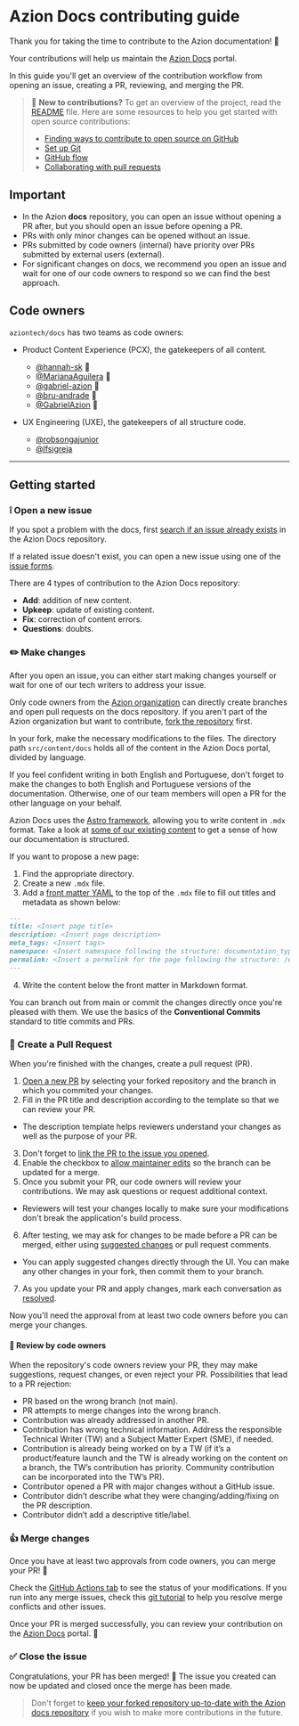 # Azion Docs contributing guide

Thank you for taking the time to contribute to the Azion documentation! :orange_heart:

Your contributions will help us maintain the [Azion Docs](https://docs.azion.com) portal.

In this guide you'll get an overview of the contribution workflow from opening an issue, creating a PR, reviewing, and merging the PR.

> :wave: **New to contributions?** To get an overview of the project, read the [README](README.md) file. Here are some resources to help you get started with open source contributions:
> - [Finding ways to contribute to open source on GitHub](https://docs.github.com/en/get-started/exploring-projects-on-github/finding-ways-to-contribute-to-open-source-on-github)
> - [Set up Git](https://docs.github.com/en/get-started/quickstart/set-up-git)
> - [GitHub flow](https://docs.github.com/en/get-started/quickstart/github-flow)
> - [Collaborating with pull requests](https://docs.github.com/en/github/collaborating-with-pull-requests)


## Important

- In the Azion **docs** repository, you can open an issue without opening a PR after, but you should open an issue before opening a PR.
- PRs with only minor changes can be opened without an issue.
- PRs submitted by code owners (internal) have priority over PRs submitted by external users (external).
- For significant changes on docs, we recommend you open an issue and wait for one of our code owners to respond so we can find the best approach.

## Code owners

`aziontech/docs` has two teams as code owners:

- Product Content Experience (PCX), the gatekeepers of all content.

  - [@hannah-sk](https://github.com/hannah-sk) :rabbit:
  - [@MarianaAguilera](https://github.com/MarianaAguilera) :panda_face:
  - [@gabriel-azion](https://github.com/gabriel-azion) :dog:
  - [@bru-andrade](https://github.com/bru-andrade) :pig:
  - [@GabrielAzion](https://github.com/GabrielAzion) :owl:

- UX Engineering (UXE), the gatekeepers of all structure code.

  - [@robsongajunior](https://github.com/robsongajunior)
  - [@lfsigreja](https://github.com/lfsigreja )

---

## Getting started

### :grey_exclamation: Open a new issue

If you spot a problem with the docs, first [search if an issue already exists](https://docs.github.com/en/github/searching-for-information-on-github/searching-on-github/searching-issues-and-pull-requests#search-by-the-title-body-or-comments) in the Azion Docs repository.

If a related issue doesn't exist, you can open a new issue using one of the [issue forms](https://github.com/aziontech/docs/issues/new/choose).

There are 4 types of contribution to the Azion Docs repository:

- **Add**: addition of new content.
- **Upkeep**: update of existing content.
- **Fix**: correction of content errors.
- **Questions**: doubts.

### :pencil2: Make changes

After you open an issue, you can either start making changes yourself or wait for one of our tech writers to address your issue.

Only code owners from the [Azion organization](https://github.com/aziontech/) can directly create branches and open pull requests on the docs repository. If you aren't part of the Azion organization but want to contribute, [fork the repository](https://docs.github.com/en/get-started/quickstart/fork-a-repo) first.

In your fork, make the necessary modifications to the files. The directory path `src/content/docs` holds all of the content in the Azion Docs portal, divided by language.

If you feel confident writing in both English and Portuguese, don't forget to make the changes to both English and Portuguese versions of the documentation. Otherwise, one of our team members will open a PR for the other language on your behalf.

Azion Docs uses the [Astro framework](https://docs.astro.build/en/guides/markdown-content/), allowing you to write content in `.mdx` format. Take a look at [some of our existing content](https://github.com/aziontech/docs/tree/community-guidelines/src/content/docs) to get a sense of how our documentation is structured.

If you want to propose a new page:

1. Find the appropriate directory.
2. Create a new `.mdx` file.
3. Add a [front matter YAML](https://docs.github.com/en/github-ae@latest/contributing/syntax-and-versioning-for-github-docs/using-yaml-frontmatter) to the top of the `.mdx` file to fill out titles and metadata as shown below:

  ```md
  ---
  title: <Insert page title>
  description: <Insert page description>
  meta_tags: <Insert tags>
  namespace: <Insert namespace following the structure: documentation_type_product_module_feature>
  permalink: <Insert a permalink for the page following the structure: /en/documentation/type/product/module/feature>
  ---
  ```

4. Write the content below the front matter in Markdown format.

You can branch out from main or commit the changes directly once you're pleased with them. We use the basics of the **Conventional Commits** standard to title commits and PRs.

### :speech_balloon: Create a Pull Request

When you're finished with the changes, create a pull request (PR).

1. [Open a new PR](https://github.com/aziontech/docs/compare) by selecting your forked repository and the branch in which you commited your changes.
2. Fill in the PR title and description according to the template so that we can review your PR.
  - The description template helps reviewers understand your changes as well as the purpose of your PR.
3. Don't forget to [link the PR to the issue you opened](https://docs.github.com/en/issues/tracking-your-work-with-issues/linking-a-pull-request-to-an-issue).
4. Enable the checkbox to [allow maintainer edits](https://docs.github.com/en/github/collaborating-with-issues-and-pull-requests/allowing-changes-to-a-pull-request-branch-created-from-a-fork) so the branch can be updated for a merge.
5. Once you submit your PR, our code owners will review your contributions. We may ask questions or request additional context. 
  - Reviewers will test your changes locally to make sure your modifications don't break the application's build process.
6. After testing, we may ask for changes to be made before a PR can be merged, either using [suggested changes](https://docs.github.com/en/github/collaborating-with-issues-and-pull-requests/incorporating-feedback-in-your-pull-request) or pull request comments. 
  - You can apply suggested changes directly through the UI. You can make any other changes in your fork, then commit them to your branch.
7. As you update your PR and apply changes, mark each conversation as [resolved](https://docs.github.com/en/github/collaborating-with-issues-and-pull-requests/commenting-on-a-pull-request#resolving-conversations).

Now you'll need the approval from at least two code owners before you can merge your changes.

#### :memo: Review by code owners

When the repository's code owners review your PR, they may make suggestions, request changes, or even reject your PR. Possibilities that lead to a PR rejection:

- PR based on the wrong branch (not main).
- PR attempts to merge changes into the wrong branch.
- Contribution was already addressed in another PR.
- Contribution has wrong technical information. Address the responsible Technical Writer (TW) and a Subject Matter Expert (SME), if needed.
- Contribution is already being worked on by a TW (if it’s a product/feature launch and the TW is already working on the content on a branch, the TW’s contribution has priority. Community contribution can be incorporated into the TW’s PR).
- Contributor opened a PR with major changes without a GitHub issue.
- Contributor didn’t describe what they were changing/adding/fixing on the PR description.
- Contributor didn’t add a descriptive title/label.

### :thumbsup: Merge changes

Once you have at least two approvals from code owners, you can merge your PR! 🥳

Check the [GitHub Actions tab](https://github.com/aziontech/docs/actions) to see the status of your modifications. If you run into any merge issues, check this [git tutorial](https://github.com/skills/resolve-merge-conflicts) to help you resolve merge conflicts and other issues.

Once your PR is merged successfully, you can review your contribution on the [Azion Docs](https://docs.azion.com) portal. 📙

### :white_check_mark: Close the issue

Congratulations, your PR has been merged! :tada: The issue you created can now be updated and closed once the merge has been made.

> Don't forget to [keep your forked repository up-to-date with the Azion docs repository](https://docs.github.com/en/pull-requests/collaborating-with-pull-requests/working-with-forks/syncing-a-fork) if you wish to make more contributions in the future.
